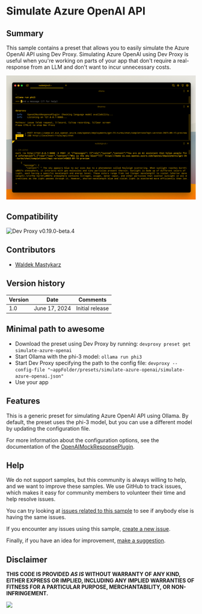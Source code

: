# Simulate Azure OpenAI API

## Summary

This sample contains a preset that allows you to easily simulate the Azure OpenAI API using Dev Proxy. Simulating Azure OpenAI using Dev Proxy is useful when you're working on parts of your app that don't require a real-response from an LLM and don't want to incur unnecessary costs.

![Screenshot of a command prompt with Dev Proxy simulating response for a request to Azure OpenAI API.](assets/openai-mock-response-plugin.png)

## Compatibility

![Dev Proxy v0.19.0-beta.4](https://img.shields.io/badge/devproxy-v0.19.0--beta.4-orange.svg)

## Contributors

- [Waldek Mastykarz](https://github.com/waldekmastykarz)

## Version history

Version|Date|Comments
-------|----|--------
1.0|June 17, 2024|Initial release

## Minimal path to awesome

- Download the preset using Dev Proxy by running: `devproxy preset get simulate-azure-openai`
- Start Ollama with the phi-3 model: `ollama run phi3`
- Start Dev Proxy specifying the path to the config file: `devproxy --config-file "~appFolder/presets/simulate-azure-openai/simulate-azure-openai.json"`
- Use your app

## Features

This is a generic preset for simulating Azure OpenAI API using Ollama. By default, the preset uses the phi-3 model, but you can use a different model by updating the configuration file.

For more information about the configuration options, see the documentation of the [OpenAIMockResponsePlugin](https://learn.microsoft.com/microsoft-cloud/dev/dev-proxy/technical-reference/openaimockresponseplugin).

## Help

We do not support samples, but this community is always willing to help, and we want to improve these samples. We use GitHub to track issues, which makes it easy for  community members to volunteer their time and help resolve issues.

You can try looking at [issues related to this sample](https://github.com/pnp/proxy-samples/issues?q=label%3A%22sample%3A%simulate-azure-openai%22) to see if anybody else is having the same issues.

If you encounter any issues using this sample, [create a new issue](https://github.com/pnp/proxy-samples/issues/new).

Finally, if you have an idea for improvement, [make a suggestion](https://github.com/pnp/proxy-samples/issues/new).

## Disclaimer

**THIS CODE IS PROVIDED *AS IS* WITHOUT WARRANTY OF ANY KIND, EITHER EXPRESS OR IMPLIED, INCLUDING ANY IMPLIED WARRANTIES OF FITNESS FOR A PARTICULAR PURPOSE, MERCHANTABILITY, OR NON-INFRINGEMENT.**

![](https://m365-visitor-stats.azurewebsites.net/SamplesGallery/pnp-devproxy-simulate-azure-openai)
